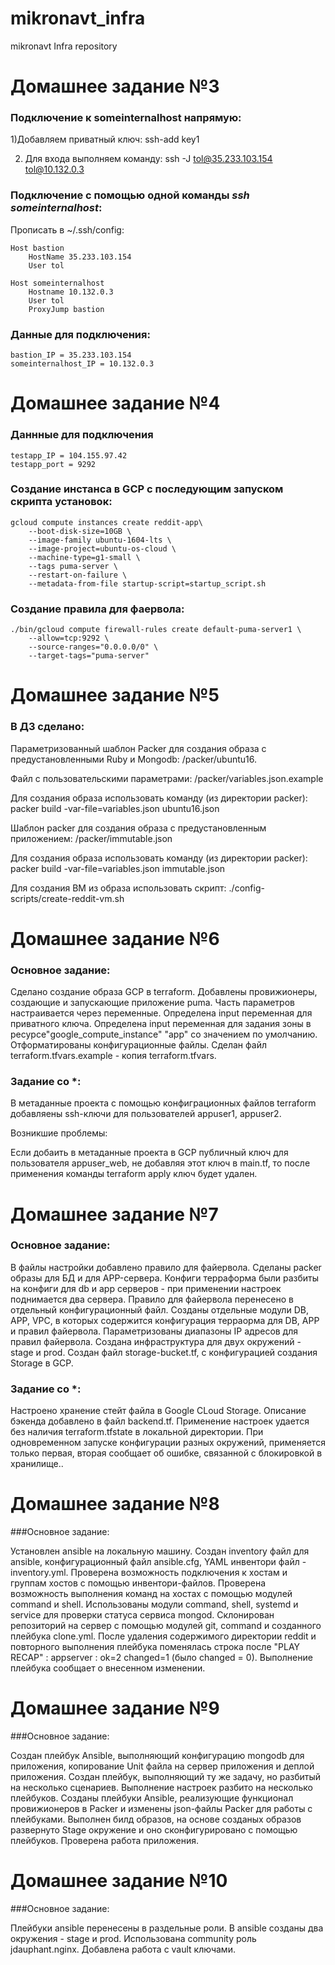 # mikronavt_infra
mikronavt Infra repository

# Домашнее задание №3

### Подключение к someinternalhost напрямую:

1)Добавляем приватный ключ:
	ssh-add key1

2) Для входа выполняем команду:
	ssh -J  tol@35.233.103.154 tol@10.132.0.3

### Подключение с помощью одной команды <i>ssh someinternalhost</i>:

Прописать в ~/.ssh/config:

	Host bastion
    	HostName 35.233.103.154
    	User tol

	Host someinternalhost
		Hostname 10.132.0.3
		User tol
		ProxyJump bastion

### Данные для подключения:

	bastion_IP = 35.233.103.154
	someinternalhost_IP = 10.132.0.3

# Домашнее задание №4

### Даннные для подключения
	testapp_IP = 104.155.97.42
	testapp_port = 9292

### Создание инстанса в GCP с последующим запуском скрипта установок:

	gcloud compute instances create reddit-app\
		--boot-disk-size=10GB \
  		--image-family ubuntu-1604-lts \
  		--image-project=ubuntu-os-cloud \
  		--machine-type=g1-small \
  		--tags puma-server \
  		--restart-on-failure \
  		--metadata-from-file startup-script=startup_script.sh

### Создание правила для фаервола:

	./bin/gcloud compute firewall-rules create default-puma-server1 \
		--allow=tcp:9292 \
		--source-ranges="0.0.0.0/0" \
		--target-tags="puma-server"

# Домашнее задание №5

### В ДЗ сделано:

Параметризованный шаблон Packer для создания образа с предустановленными Ruby и Mongodb:
	/packer/ubuntu16.

Файл с пользовательскими параметрами:
	/packer/variables.json.example

Для создания образа использовать команду (из директории packer):
	packer build -var-file=variables.json ubuntu16.json

Шаблон packer для создания образа с предустановленным приложением:
	/packer/immutable.json

Для создания образа использовать команду (из директории packer):
	packer build -var-file=variables.json immutable.json

Для создания ВМ из образа использовать скрипт:
	./config-scripts/create-reddit-vm.sh

# Домашнее задание №6

###  Основное задание:

Сделано создание образа GCP в terraform.
Добавлены провижионеры, создающие и запускающие приложение puma.
Часть параметров настраивается через переменные.
Определена input переменная для приватного ключа.
Определена input переменная для задания зоны в ресурсе"google_compute_instance" "app" со значением по умолчанию.
Отформатированы конфигурационные файлы.
Сделан файл terraform.tfvars.example - копия terraform.tfvars.

###  Задание со *:

В метаданные проекта с помощью конфиграционных файлов terraform добавляены ssh-ключи для пользователей appuser1, appuser2.

Возникшие проблемы:

Если добаить в метаданные проекта в GCP публичный ключ для пользователя appuser_web, не добавляя этот ключ в main.tf, то после применения команды terraform apply ключ будет удален.

# Домашнее задание №7

###  Основное задание:

В файлы настройки добавлено правило для файервола.
Сделаны packer образы для БД и для APP-сервера.
Конфиги терраформа были разбиты на конфиги для db и app серверов - при применении настроек поднимается два сервера.
Правило для файервола перенесено в отдельный конфигурационный файл.
Созданы отдельные модули DB, APP, VPC, в которых содержится конфигурация терраорма для DB, APP и правил файервола.
Параметризованы диапазоны IP адресов для правил файервола.
Создана инфраструктура для двух окружений - stage и prod.
Создан файл storage-bucket.tf,  с конфигурацией создания Storage в GCP.

### Задание со *:

Настроено хранение стейт файла в Google CLoud Storage.
Описание бэкенда добавлено в файл backend.tf.
Применение настроек удается без наличия terraform.tfstate в локальной директории.
При одновременном запуске конфигурации разных окружений, применяется только первая, вторая сообщает об ошибке, связанной с блокировкой в хранилище..

# Домашнее задание №8

###Основное задание:

Установлен ansible на локальную машину.
Создан inventory файл для ansible, конфигурационный файл ansible.cfg, YAML инвентори файл - inventory.yml.
Проверена возможность подключения к хостам и группам хостов с помощью инвентори-файлов.
Проверена возможность выполнения команд на хостах с помощью модулей command и shell.
Использованы модули command, shell, systemd и service для проверки статуса сервиса mongod.
Склонирован репозиторий на сервер с помощью модулей git, command и созданного плейбука clone.yml.
После удаления содержимого директории reddit и повторного выполнения плейбука поменялась строка после "PLAY RECAP" : appserver                  : ok=2    changed=1 (было changed = 0). Выполнение плейбука сообщает о внесенном изменении.

# Домашнее задание №9

###Основное задание:

Создан плейбук Ansible, выполняющий конфигурацию mongodb для приложения, копирование Unit файла на сервер приложения и деплой приложения.
Создан плейбук, выполняющий ту же задачу, но разбитый на несколько сценариев.
Выполнение настроек разбито на несколько плейбуков.
Созданы плейбуки Ansible, реализующие функционал провижионеров в Packer и изменены json-файлы Packer для работы с плейбуками.
Выполнен билд образов, на основе созданых образов развернуто Stage окружение и оно сконфигурировано с помощью плейбуков. Проверена работа приложения.

# Домашнее задание №10

###Основное задание:

Плейбуки ansible перенесены в раздельные роли.
В ansible созданы два окружения - stage и prod.
Использована community роль jdauphant.nginx.
Добавлена работа с vault ключами.
